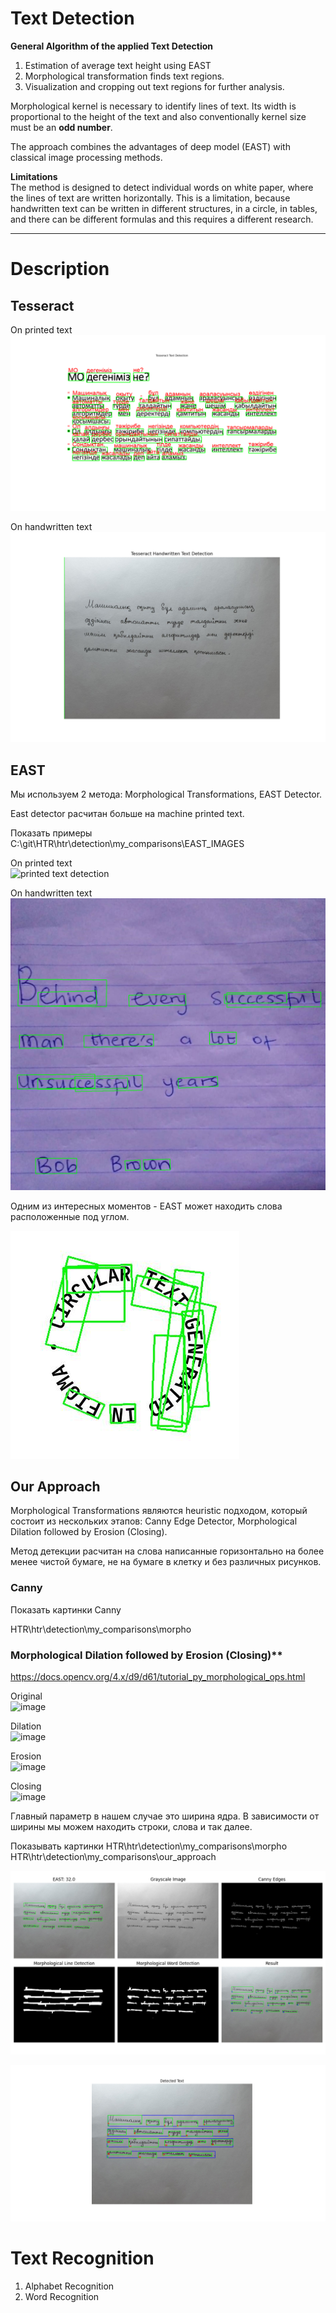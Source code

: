 # Text Detection

**General Algorithm of the applied Text Detection**
1. Estimation of average text height using EAST
2. Morphological transformation finds text regions.
3. Visualization and cropping out text regions for further analysis.

Morphological kernel is necessary to identify lines of text. Its width is proportional to the height of the text and also conventionally kernel size must be an **odd number**.

The approach combines the advantages of deep model (EAST) with classical image processing methods.

**Limitations**  
The method is designed to detect individual words on white paper, where the lines of text are written horizontally. This is a limitation, because handwritten text can be written in different structures, in a circle, in tables, and there can be different formulas and this requires a different research.

---

# Description

## Tesseract 

On printed text  
![printed_tesseract.png](https://github.com/alarxx/HTR/blob/main/htr/detection/my_comparisons/tesseract/printed_tesseract.png)

On handwritten text  
![handwritten_tesseract.png](https://github.com/alarxx/HTR/blob/main/htr/detection/my_comparisons/tesseract/handwritten_tesseract.png)


## EAST

Мы используем 2 метода: Morphological Transformations, EAST Detector.

East detector расчитан больше на machine printed text. 

Показать примеры  
C:\git\HTR\htr\detection\my_comparisons\EAST_IMAGES

On printed text  
![printed text detection]([URL](https://github.com/alarxx/HTR/blob/main/htr/detection/my_comparisons/EAST_IMAGES/example2_.jpg))

On handwritten text  
![handwritten text detection](https://github.com/alarxx/HTR/blob/main/htr/detection/my_comparisons/EAST_IMAGES/gnhk_019_.png)

Одним из интересных моментов - EAST может находить слова расположенные под углом.

![round text detection](https://github.com/alarxx/HTR/blob/main/htr/detection/my_comparisons/EAST_IMAGES/round_.jpg)


## Our Approach

Morphological Transformations являются heuristic подходом, который состоит из нескольких этапов: Canny Edge Detector, Morphological Dilation followed by Erosion (Closing). 

Метод детекции расчитан на слова написанные горизонтально на более менее чистой бумаге, не на бумаге в клетку и без различных рисунков.

### Canny

Показать картинки Canny  

HTR\htr\detection\my_comparisons\morpho

### Morphological Dilation followed by Erosion (Closing)**  
https://docs.opencv.org/4.x/d9/d61/tutorial_py_morphological_ops.html

Original  
![image](https://github.com/user-attachments/assets/ad661286-df81-4722-8fd1-b0fc60880c2d)

Dilation  
![image](https://github.com/user-attachments/assets/d25f49ea-deb4-4af2-b040-df13b0aa118e)

Erosion  
![image](https://github.com/user-attachments/assets/23667997-13a6-4c3a-b259-d29e38cc7f9a)

Closing  
![image](https://github.com/user-attachments/assets/710a3dd2-a721-4a3a-9c87-e3cc343d7d18)

Главный параметр в нашем случае это ширина ядра. В зависимости от ширины мы можем находить строки, слова и так далее.

Показывать картинки
HTR\htr\detection\my_comparisons\morpho
HTR\htr\detection\my_comparisons\our_approach

![steps.png](https://github.com/alarxx/HTR/blob/main/htr/detection/my_comparisons/our_approach/steps.png)

![result.png](https://github.com/alarxx/HTR/blob/main/htr/detection/my_comparisons/our_approach/result.png)


# Text Recognition

1) Alphabet Recognition
2) Word Recognition
